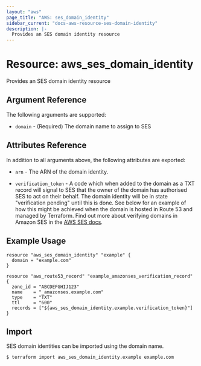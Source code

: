 ```yaml
---
layout: "aws"
page_title: "AWS: ses_domain_identity"
sidebar_current: "docs-aws-resource-ses-domain-identity"
description: |-
  Provides an SES domain identity resource
---
```


# Resource: aws_ses_domain_identity

Provides an SES domain identity resource

## Argument Reference

The following arguments are supported:

* `domain` - (Required) The domain name to assign to SES

## Attributes Reference

In addition to all arguments above, the following attributes are exported:

* `arn` - The ARN of the domain identity.

* `verification_token` - A code which when added to the domain as a TXT record
  will signal to SES that the owner of the domain has authorised SES to act on
  their behalf. The domain identity will be in state "verification pending"
  until this is done. See below for an example of how this might be achieved
  when the domain is hosted in Route 53 and managed by Terraform.  Find out
  more about verifying domains in Amazon SES in the [AWS SES
  docs](http://docs.aws.amazon.com/ses/latest/DeveloperGuide/verify-domains.html).

## Example Usage

```hcl
resource "aws_ses_domain_identity" "example" {
  domain = "example.com"
}

resource "aws_route53_record" "example_amazonses_verification_record" {
  zone_id = "ABCDEFGHIJ123"
  name    = "_amazonses.example.com"
  type    = "TXT"
  ttl     = "600"
  records = ["${aws_ses_domain_identity.example.verification_token}"]
}
```

## Import

SES domain identities can be imported using the domain name.

```
$ terraform import aws_ses_domain_identity.example example.com
```
